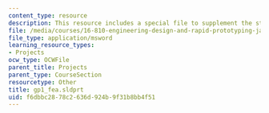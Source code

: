 ```yaml
---
content_type: resource
description: This resource includes a special file to supplement the student work.
file: /media/courses/16-810-engineering-design-and-rapid-prototyping-january-iap-2005/f6dbbc2878c2636d924b9f31b8bb4f51_gp1_fea.sldprt
file_type: application/msword
learning_resource_types:
- Projects
ocw_type: OCWFile
parent_title: Projects
parent_type: CourseSection
resourcetype: Other
title: gp1_fea.sldprt
uid: f6dbbc28-78c2-636d-924b-9f31b8bb4f51
---
```

